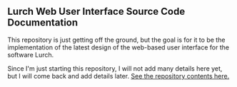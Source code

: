 
## Lurch Web User Interface Source Code Documentation

This repository is just getting off the ground, but the goal is for it to be the
implementation of the latest design of the web-based user interface for the
software Lurch.

Since I'm just starting this repository, I will not add many details here yet,
but I will come back and add details later.
[See the repository contents here.](https://github.com/lurchmath/lurchmath)
